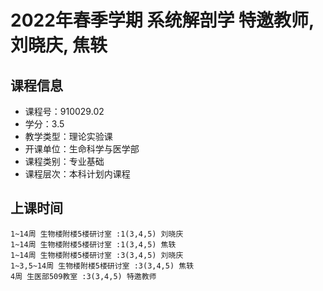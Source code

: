 # 2022年春季学期 系统解剖学 特邀教师, 刘晓庆, 焦轶






## 课程信息

- 课程号：910029.02
- 学分：3.5
- 教学类型：理论实验课
- 开课单位：生命科学与医学部
- 课程类别：专业基础
- 课程层次：本科计划内课程

## 上课时间

```
1~14周 生物楼附楼5楼研讨室 :1(3,4,5) 刘晓庆
1~14周 生物楼附楼5楼研讨室 :1(3,4,5) 焦轶
1~14周 生物楼附楼5楼研讨室 :3(3,4,5) 刘晓庆
1~3,5~14周 生物楼附楼5楼研讨室 :3(3,4,5) 焦轶
4周 生医部509教室 :3(3,4,5) 特邀教师
```

